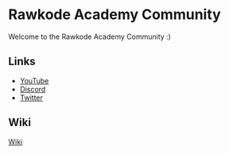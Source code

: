 # Rawkode Academy Community

Welcome to the Rawkode Academy Community :)

## Links
* [YouTube](https://www.youtube.com/c/Rawkode)
* [Discord](https://rawkode.chat/)
* [Twitter](https://twitter.com/rawkode)

## Wiki
[Wiki](wiki/README.md)
